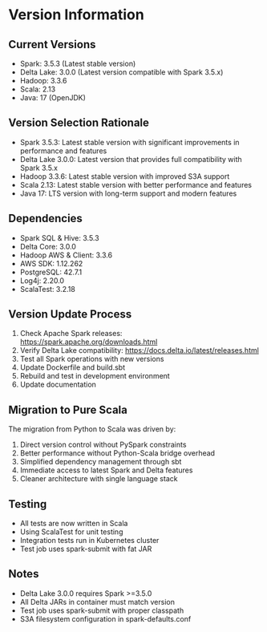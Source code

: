 # Version Information

## Current Versions
- Spark: 3.5.3 (Latest stable version)
- Delta Lake: 3.0.0 (Latest version compatible with Spark 3.5.x)
- Hadoop: 3.3.6
- Scala: 2.13
- Java: 17 (OpenJDK)

## Version Selection Rationale
- Spark 3.5.3: Latest stable version with significant improvements in performance and features
- Delta Lake 3.0.0: Latest version that provides full compatibility with Spark 3.5.x
- Hadoop 3.3.6: Latest stable version with improved S3A support
- Scala 2.13: Latest stable version with better performance and features
- Java 17: LTS version with long-term support and modern features

## Dependencies
- Spark SQL & Hive: 3.5.3
- Delta Core: 3.0.0
- Hadoop AWS & Client: 3.3.6
- AWS SDK: 1.12.262
- PostgreSQL: 42.7.1
- Log4j: 2.20.0
- ScalaTest: 3.2.18

## Version Update Process
1. Check Apache Spark releases: https://spark.apache.org/downloads.html
2. Verify Delta Lake compatibility: https://docs.delta.io/latest/releases.html
3. Test all Spark operations with new versions
4. Update Dockerfile and build.sbt
5. Rebuild and test in development environment
6. Update documentation

## Migration to Pure Scala
The migration from Python to Scala was driven by:
1. Direct version control without PySpark constraints
2. Better performance without Python-Scala bridge overhead
3. Simplified dependency management through sbt
4. Immediate access to latest Spark and Delta features
5. Cleaner architecture with single language stack

## Testing
- All tests are now written in Scala
- Using ScalaTest for unit testing
- Integration tests run in Kubernetes cluster
- Test job uses spark-submit with fat JAR

## Notes
- Delta Lake 3.0.0 requires Spark >=3.5.0
- All Delta JARs in container must match version
- Test job uses spark-submit with proper classpath
- S3A filesystem configuration in spark-defaults.conf 